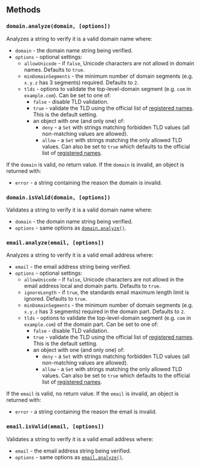 ## Methods

### `domain.analyze(domain, [options])`

Analyzes a string to verify it is a valid domain name where:

- `domain` - the domain name string being verified.
- `options` - optional settings:
  - `allowUnicode` - if `false`, Unicode characters are not allowd in domain names. Defaults to `true`.
  - `minDomainSegments` - the minimum number of domain segments (e.g. `x.y.z` has 3 segments) required. Defaults to `2`.
  - `tlds` - options to validate the top-level-domain segment (e.g. `com` in `example.com`). Can be set to one of:
    - `false` - disable TLD validation.
    - `true` - validate the TLD using the official list of [registered names](http://data.iana.org/TLD/tlds-alpha-by-domain.txt). This is the default setting.
    - an object with one (and only one) of:
      - `deny` - a `Set` with strings matching forbidden TLD values (all non-matching values are allowed).
      - `allow` - a `Set` with strings matching the only allowed TLD values. Can also be set to `true` which defaults to the official list of [registered names](http://data.iana.org/TLD/tlds-alpha-by-domain.txt).

If the `domain` is valid, no return value. If the `domain` is invalid, an object is returned with:

- `error` - a string containing the reason the domain is invalid.

### `domain.isValid(domain, [options])`

Validates a string to verify it is a valid domain name where:

- `domain` - the domain name string being verified.
- `options` - same options as [`domain.analyze()`](#domainanalyzedomain-options).

### `email.analyze(email, [options])`

Analyzes a string to verify it is a valid email address where:

- `email` - the email address string being verified.
- `options` - optional settings:
  - `allowUnicode` - if `false`, Unicode characters are not allowd in the email address local and domain parts. Defaults to `true`.
  - `ignoreLength` - if `true`, the standards email maximum length limit is ignored. Defaults to `true`.
  - `minDomainSegments` - the minimum number of domain segments (e.g. `x.y.z` has 3 segments) required in the domain part. Defaults to `2`.
  - `tlds` - options to validate the top-level-domain segment (e.g. `com` in `example.com`) of the domain part. Can be set to one of:
    - `false` - disable TLD validation.
    - `true` - validate the TLD using the official list of [registered names](http://data.iana.org/TLD/tlds-alpha-by-domain.txt). This is the default setting.
    - an object with one (and only one) of:
      - `deny` - a `Set` with strings matching forbidden TLD values (all non-matching values are allowed).
      - `allow` - a `Set` with strings matching the only allowed TLD values. Can also be set to `true` which defaults to the official list of [registered names](http://data.iana.org/TLD/tlds-alpha-by-domain.txt).

If the `email` is valid, no return value. If the `email` is invalid, an object is returned with:

- `error` - a string containing the reason the email is invalid.

### `email.isValid(email, [options])`

Validates a string to verify it is a valid email address where:

- `email` - the email address string being verified.
- `options` - same options as [`email.analyze()`](#emailanalyzeemail-options).
